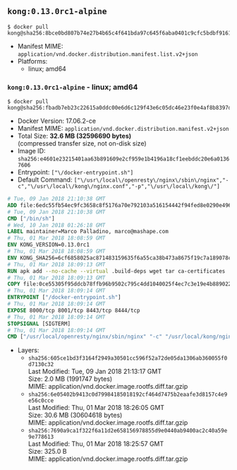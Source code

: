 ## `kong:0.13.0rc1-alpine`

```console
$ docker pull kong@sha256:8bce0bd807b74e27b4b65c4f641bda97c645f6aba0401c9cfc5bdbf9161ffee7
```

-	Manifest MIME: `application/vnd.docker.distribution.manifest.list.v2+json`
-	Platforms:
	-	linux; amd64

### `kong:0.13.0rc1-alpine` - linux; amd64

```console
$ docker pull kong@sha256:fbadb7eb23c22615a0ddc00e6d6c129f43e6c05dc46e23f0e4af8b8397dff107
```

-	Docker Version: 17.06.2-ce
-	Manifest MIME: `application/vnd.docker.distribution.manifest.v2+json`
-	Total Size: **32.6 MB (32596690 bytes)**  
	(compressed transfer size, not on-disk size)
-	Image ID: `sha256:e4601e23215401aa63b891609e2cf959e1b4196a18cf1eebddc20e6a01367606`
-	Entrypoint: `["\/docker-entrypoint.sh"]`
-	Default Command: `["\/usr\/local\/openresty\/nginx\/sbin\/nginx","-c","\/usr\/local\/kong\/nginx.conf","-p","\/usr\/local\/kong\/"]`

```dockerfile
# Tue, 09 Jan 2018 21:10:38 GMT
ADD file:6edc55fb54ec9fc3658c8f5176a70e792103a516154442f94fed8e0290e4960e in / 
# Tue, 09 Jan 2018 21:10:38 GMT
CMD ["/bin/sh"]
# Wed, 10 Jan 2018 01:26:18 GMT
LABEL maintainer=Marco Palladino, marco@mashape.com
# Thu, 01 Mar 2018 18:08:59 GMT
ENV KONG_VERSION=0.13.0rc1
# Thu, 01 Mar 2018 18:08:59 GMT
ENV KONG_SHA256=6cf6858025ac871483159635f6a55ca38b473a8675f19c7a189078cad0910206
# Thu, 01 Mar 2018 18:09:13 GMT
RUN apk add --no-cache --virtual .build-deps wget tar ca-certificates 	&& apk add --no-cache libgcc openssl pcre perl tzdata 	&& wget -O kong.tar.gz "https://bintray.com/kong/kong-community-edition-alpine-tar/download_file?file_path=kong-community-edition-$KONG_VERSION.apk.tar.gz" 	&& echo "$KONG_SHA256 *kong.tar.gz" | sha256sum -c - 	&& tar -xzf kong.tar.gz -C /tmp 	&& rm -f kong.tar.gz 	&& cp -R /tmp/usr / 	&& rm -rf /tmp/usr 	&& cp -R /tmp/etc / 	&& rm -rf /tmp/etc 	&& apk del .build-deps
# Thu, 01 Mar 2018 18:09:13 GMT
COPY file:0ce55305f95ddcb78ffb96b9502c795c4dd1040025f4ec7c3e19e4b889022b90 in /docker-entrypoint.sh 
# Thu, 01 Mar 2018 18:09:14 GMT
ENTRYPOINT ["/docker-entrypoint.sh"]
# Thu, 01 Mar 2018 18:09:14 GMT
EXPOSE 8000/tcp 8001/tcp 8443/tcp 8444/tcp
# Thu, 01 Mar 2018 18:09:14 GMT
STOPSIGNAL [SIGTERM]
# Thu, 01 Mar 2018 18:09:14 GMT
CMD ["/usr/local/openresty/nginx/sbin/nginx" "-c" "/usr/local/kong/nginx.conf" "-p" "/usr/local/kong/"]
```

-	Layers:
	-	`sha256:605ce1bd3f3164f2949a30501cc596f52a72de05da1306ab360055f0d7130c32`  
		Last Modified: Tue, 09 Jan 2018 21:13:17 GMT  
		Size: 2.0 MB (1991747 bytes)  
		MIME: application/vnd.docker.image.rootfs.diff.tar.gzip
	-	`sha256:6e05402b9413c0d79984185018192cf464d7475b2eaafe3d8157c4e9e56c0cce`  
		Last Modified: Thu, 01 Mar 2018 18:26:05 GMT  
		Size: 30.6 MB (30604618 bytes)  
		MIME: application/vnd.docker.image.rootfs.diff.tar.gzip
	-	`sha256:7690a9ca1f322f6a11d2e658156978855d9e0440ab9400ac2c40a59e9e778613`  
		Last Modified: Thu, 01 Mar 2018 18:25:57 GMT  
		Size: 325.0 B  
		MIME: application/vnd.docker.image.rootfs.diff.tar.gzip
